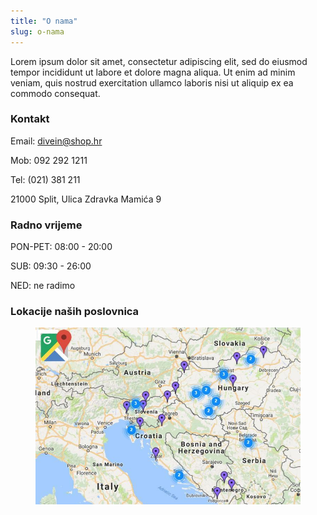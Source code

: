 ```yaml
---
title: "O nama"
slug: o-nama
---
```


Lorem ipsum dolor sit amet, consectetur adipiscing elit, sed do eiusmod tempor incididunt ut labore et dolore magna aliqua. Ut enim ad minim veniam, quis nostrud exercitation ullamco laboris nisi ut aliquip ex ea commodo consequat.

<div class="other-info">

<div class="kontakt-container">

### Kontakt

Email: divein@shop.hr

Mob: 092 292 1211

Tel: (021) 381 211

21000 Split, Ulica Zdravka Mamića 9

</div>

<div class="radno-vrijeme-container">

### Radno vrijeme

PON-PET: 08:00 - 20:00

SUB: 09:30 - 26:00

NED: ne radimo

</div>

</div>

### Lokacije naših poslovnica

<figure class="figure">
    <img src="./images/googlemaps.jpeg" alt="location"/>
</figure>
